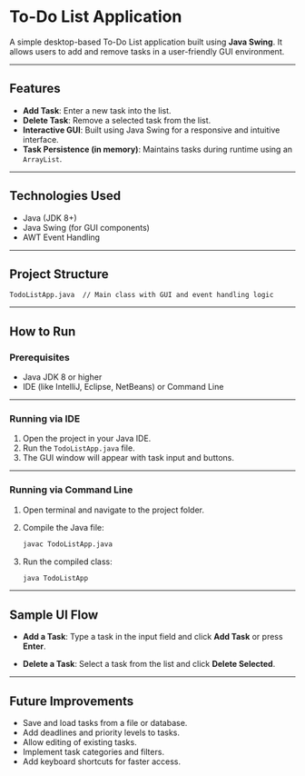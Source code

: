 # To-Do List Application

A simple desktop-based To-Do List application built using **Java Swing**. It allows users to add and remove tasks in a user-friendly GUI environment.

---

## Features

* **Add Task**: Enter a new task into the list.
* **Delete Task**: Remove a selected task from the list.
* **Interactive GUI**: Built using Java Swing for a responsive and intuitive interface.
* **Task Persistence (in memory)**: Maintains tasks during runtime using an `ArrayList`.

---

## Technologies Used

* Java (JDK 8+)
* Java Swing (for GUI components)
* AWT Event Handling

---

## Project Structure

```
TodoListApp.java  // Main class with GUI and event handling logic
```

---

## How to Run

### Prerequisites

* Java JDK 8 or higher
* IDE (like IntelliJ, Eclipse, NetBeans) or Command Line

---

### Running via IDE

1. Open the project in your Java IDE.
2. Run the `TodoListApp.java` file.
3. The GUI window will appear with task input and buttons.

---

### Running via Command Line

1. Open terminal and navigate to the project folder.
2. Compile the Java file:

   ```bash
   javac TodoListApp.java
   ```
3. Run the compiled class:

   ```bash
   java TodoListApp
   ```

---

## Sample UI Flow

* **Add a Task**:
  Type a task in the input field and click **Add Task** or press **Enter**.

* **Delete a Task**:
  Select a task from the list and click **Delete Selected**.

---

## Future Improvements

* Save and load tasks from a file or database.
* Add deadlines and priority levels to tasks.
* Allow editing of existing tasks.
* Implement task categories and filters.
* Add keyboard shortcuts for faster access.

